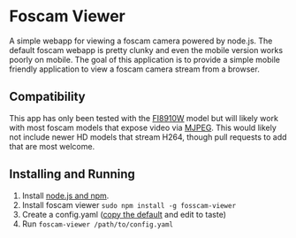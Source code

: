 # Foscam Viewer

A simple webapp for viewing a foscam camera powered by node.js. The default foscam webapp
is pretty clunky and even the mobile version works poorly on mobile. The goal of this application
is to provide a simple mobile friendly application to view a foscam camera stream from a browser.

## Compatibility

This app has only been tested with the [FI8910W](http://foscam.us/products/foscam-fi8910w-wireless-ip-camera.html) model but will likely work with most foscam models that expose video via [MJPEG](http://en.wikipedia.org/wiki/Motion_JPEG).  This would likely not include newer HD models that stream H264, though pull requests to add that are most welcome.

## Installing and Running

  1. Install [node.js and npm](https://nodejs.org/).
  2. Install foscam viewer `sudo npm install -g fosscam-viewer`
  3. Create a config.yaml ([copy the default](https://github.com/tizzo/foscam-viewer/blob/master/default-config.yaml) and edit to taste)
  4. Run `foscam-viewer /path/to/config.yaml`
